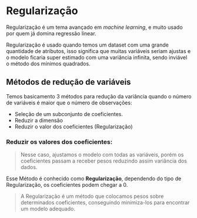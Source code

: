 # Regularização

Regularização é um tema avançado em <i>machine learning</i>, e muito usado por quem já domina regressão linear.

Regularização é usado quando temos um dataset com uma grande quantidade de atributos, isso significa que muitas
variáveis seriam ajustas e o modelo ficaria super estimado com uma variância infinita, sendo inviável o método
dos mínimos quadrados.

## Métodos de redução de variáveis

Temos basicamento 3 métodos para redução da variância quando o número de variáveis é maior que o número de observações:

* Seleção de um subconjunto de coeficientes.
* Reduzir a dimensão 
* Reduzir o valor dos coeficientes (Regularização)

### Reduzir os valores dos coeficientes:

> Nesse caso, ajustamos o modelo com todas as variáveis, porém os coeficientes passam a receber pesos reduzindo assim variância dos dados.

Esse Método é conhecido como <b>Regularização</b>, dependendo do tipo de Regularização, os coeficientes podem chegar a 0.

> A Regularização é um método que colocamos pesos sobre determinados coeficientes, conseguindo minimiza-los para encontrar um modelo adequado.

